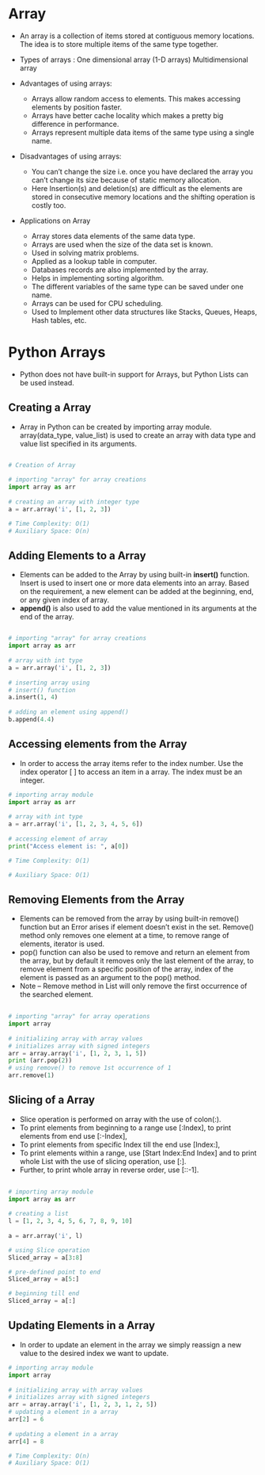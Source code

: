 # Array

- An array is a collection of items stored at contiguous memory locations. The idea is to store multiple items of the same type together. 

- Types of arrays : 
One dimensional array (1-D arrays)
Multidimensional array

- Advantages of using arrays: 
    - Arrays allow random access to elements. This makes accessing elements by position faster.
    - Arrays have better cache locality which makes a pretty big difference in performance.
    - Arrays represent multiple data items of the same type using a single name.

- Disadvantages of using arrays: 
    - You can’t change the size i.e. once you have declared the array you can’t change its size because of static memory allocation. 
    - Here Insertion(s) and deletion(s) are difficult as the elements are stored in consecutive memory locations and the shifting operation is costly too.

- Applications on Array
    - Array stores data elements of the same data type.
    - Arrays are used when the size of the data set is known.
    - Used in solving matrix problems.
    - Applied as a lookup table in computer.
    - Databases records are also implemented by the array.
    - Helps in implementing sorting algorithm.
    - The different variables of the same type can be saved under one name.
    - Arrays can be used for CPU scheduling.
    - Used to Implement other data structures like Stacks, Queues, Heaps, Hash tables, etc.


# Python Arrays

- Python does not have built-in support for Arrays, but Python Lists can be used instead.
  


## Creating a Array
- Array in Python can be created by importing array module. array(data_type, value_list) is used to create an array with data type and value list specified in its arguments. 
```py

# Creation of Array
 
# importing "array" for array creations
import array as arr
 
# creating an array with integer type
a = arr.array('i', [1, 2, 3])

# Time Complexity: O(1)
# Auxiliary Space: O(n)

```

## Adding Elements to a Array
- Elements can be added to the Array by using built-in <b>insert()</b> function. Insert is used to insert one or more data elements into an array. Based on the requirement, a new element can be added at the beginning, end, or any given index of array.
- <b>append()</b> is also used to add the value mentioned in its arguments at the end of the array.

```py

# importing "array" for array creations
import array as arr
 
# array with int type
a = arr.array('i', [1, 2, 3])
 
# inserting array using
# insert() function
a.insert(1, 4)
 
# adding an element using append()
b.append(4.4)

```

## Accessing elements from the Array
- In order to access the array items refer to the index number. Use the index operator [ ] to access an item in a array. The index must be an integer. 

```py
# importing array module
import array as arr
 
# array with int type
a = arr.array('i', [1, 2, 3, 4, 5, 6])
 
# accessing element of array
print("Access element is: ", a[0])

# Time Complexity: O(1)

# Auxiliary Space: O(1)
```

## Removing Elements from the Array
- Elements can be removed from the array by using built-in remove() function but an Error arises if element doesn’t exist in the set. Remove() method only removes one element at a time, to remove range of elements, iterator is used.
- pop() function can also be used to remove and return an element from the array, but by default it removes only the last element of the array, to remove element from a specific position of the array, index of the element is passed as an argument to the pop() method.
- Note – Remove method in List will only remove the first occurrence of the searched element. 

```py
  
# importing "array" for array operations
import array
  
# initializing array with array values
# initializes array with signed integers
arr = array.array('i', [1, 2, 3, 1, 5])
print (arr.pop(2))
# using remove() to remove 1st occurrence of 1
arr.remove(1)

```


## Slicing of a Array
- Slice operation is performed on array with the use of colon(:). 
- To print elements from beginning to a range use [:Index], to print elements from end use [:-Index],
- To print elements from specific Index till the end use [Index:], 
- To print elements within a range, use [Start Index:End Index] and to print whole List with the use of slicing operation, use [:]. 
- Further, to print whole array in reverse order, use [::-1]. 

```py
 
# importing array module
import array as arr
 
# creating a list
l = [1, 2, 3, 4, 5, 6, 7, 8, 9, 10]
 
a = arr.array('i', l)

# using Slice operation
Sliced_array = a[3:8]

# pre-defined point to end
Sliced_array = a[5:]

# beginning till end
Sliced_array = a[:]
```

## Updating Elements in a Array
- In order to update an element in the array we simply reassign a new value to the desired index we want to update.
```py
# importing array module
import array
 
# initializing array with array values
# initializes array with signed integers
arr = array.array('i', [1, 2, 3, 1, 2, 5])
# updating a element in a array
arr[2] = 6
 
# updating a element in a array
arr[4] = 8

# Time Complexity: O(n)
# Auxiliary Space: O(1)
```